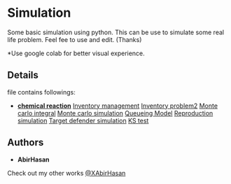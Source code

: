 # Simulation
 Some basic simulation using python.
 This can be use to simulate some real life problem. Feel fee to use and edit. (Thanks)

*Use google colab for better visual experience.
 ## Details
file contains followings:

* **[chemical reaction](https://github.com/XAbirHasan/Simulation/blob/master/Source%20code/chemical_reaction.ipynb)**
[Inventory management](https://github.com/XAbirHasan/Simulation/blob/master/Source%20code/Inventory_problem.ipynb)
[Inventory problem2](https://github.com/XAbirHasan/Simulation/blob/master/Source%20code/Inventory_problem2.ipynb)
[Monte carlo integral](https://github.com/XAbirHasan/Simulation/blob/master/Source%20code/Monte_carlo_integral.ipynb)
[Monte carlo simulation](https://github.com/XAbirHasan/Simulation/blob/master/Source%20code/Monte_carlo.ipynb)
[Queueing Model](https://github.com/XAbirHasan/Simulation/blob/master/Source%20code/Queueing_model.ipynb)
[Reproduction simulation](https://github.com/XAbirHasan/Simulation/blob/master/Source%20code/Reproduction.ipynb)
[Target defender simulation](https://github.com/XAbirHasan/Simulation/blob/master/Source%20code/Target_defender.ipynb)
[KS test](https://github.com/XAbirHasan/Simulation/blob/master/Source%20code/KS_test.ipynb)



## Authors

* **AbirHasan**

Check out my other works [@XAbirHasan](https://github.com/XAbirHasan)
